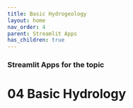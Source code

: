 ```yaml
---
title: Basic Hydrogeology
layout: home
nav_order: 4
parent: Streamlit Apps
has_children: true
---
```


### Streamlit Apps for the topic

# 04 Basic Hydrology 

